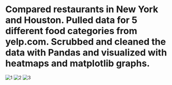 # Compared restaurants in New York and Houston.  Pulled data for 5 different food categories from yelp.com.  Scrubbed and cleaned the data with Pandas and visualized with heatmaps and matplotlib graphs.
![1](https://user-images.githubusercontent.com/53121073/70562549-3ba29380-1b52-11ea-91fc-afa3db494157.PNG)
![2](https://user-images.githubusercontent.com/53121073/70562575-48bf8280-1b52-11ea-9c39-63138bfefc80.PNG)
![3](https://user-images.githubusercontent.com/53121073/70562589-4eb56380-1b52-11ea-96bc-06d8c1b0529e.PNG)
